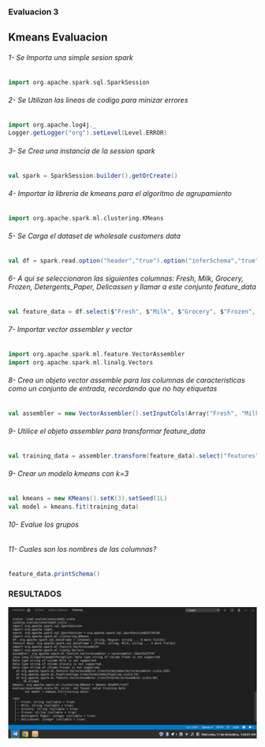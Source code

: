 ### Evaluacion 3
## Kmeans Evaluacion
###### 1- Se Importa una simple sesion spark
```scala
import org.apache.spark.sql.SparkSession
```
###### 2- Se Utilizan las lineas de codigo para minizar errores
```scala
import org.apache.log4j._
Logger.getLogger("org").setLevel(Level.ERROR)
```
###### 3- Se Crea una instancia de la session spark
```scala
val spark = SparkSession.builder().getOrCreate()
```
###### 4- Importar la libreria de kmeans para el algoritmo de agrupamiento
```scala
import org.apache.spark.ml.clustering.KMeans
```
###### 5- Se Carga el dataset de wholesale customers data
```scala
val df = spark.read.option("header","true").option("inferSchema","true").format("csv").load("Wholesalecustomersdata.csv")
```
###### 6- A qui se seleccionaron las siguientes columnas: Fresh, Milk, Grocery, Frozen, Detergents_Paper, Delicassen y llamar a este conjunto feature_data
```scala
val feature_data = df.select($"Fresh", $"Milk", $"Grocery", $"Frozen", $"Detergents_Paper", $"Delicassen")
```
###### 7- Importar vector assembler y vector
```scala
import org.apache.spark.ml.feature.VectorAssembler
import org.apache.spark.ml.linalg.Vectors
```
###### 8- Crea un objeto vector assemble para las columnas de caracteristicas como un conjunto de entrada, recordando que no hay etiquetas
```scala
val assembler = new VectorAssembler().setInputCols(Array("Fresh", "Milk", "Grocery", "Frozen", "Detergents_Paper", "Delicassen")).setOutputCol("features")
```
###### 9- Utilice el objeto assembler para transformar feature_data
```scala
val training_data = assembler.transform(feature_data).select("features")
```
###### 9- Crear un modelo kmeans con k=3
```scala
val kmeans = new KMeans().setK(3).setSeed(1L)
val model = kmeans.fit(training_data)
```
###### 10- Evalue los grupos
###### 11- Cuales son los nombres de las columnas?
```scala
feature_data.printSchema()
```

### RESULTADOS
![resultados](https://github.com/ivanatorresf/Big-Data/blob/unidad_3/imagen.md/Captura%20de%20pantalla%20de%202019-12-11%2001-29-51.png)
